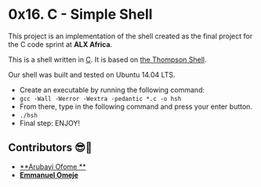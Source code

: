 # 0x16. C - Simple Shell

This project is an implementation of the shell created as the final project for the C code sprint at **ALX Africa**.

This is a shell written in [C](https://en.wikipedia.org/wiki/C_(programming_language)).
It is based on [the Thompson Shell](https://en.wikipedia.org/wiki/Thompson_shell).

Our shell was built and tested on  Ubuntu 14.04 LTS.

- Create an executable by running the following command:
- `gcc -Wall -Werror -Wextra -pedantic *.c -o hsh`
- From there, type in the following command and press your enter button.
- `./hsh`
- Final step: ENJOY!

## Contributors :sunglasses::muscle:
* [**Arubayi Ofome **](https://github.com/Fome-a)
* [**Emmanuel Omeje**](https://github.com/omejeemmanuel1)
